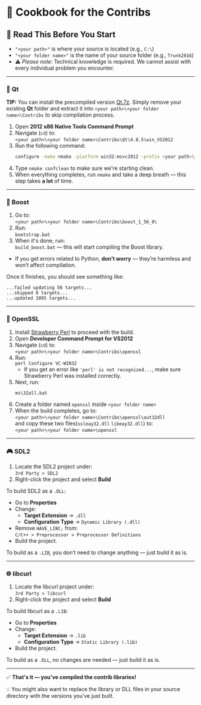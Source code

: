 ﻿# 🍳 Cookbook for the Contribs

## 📌 Read This Before You Start

- `"<your path>"` is where your source is located (e.g., `C:\`)  
- `"<your folder name>"` is the name of your source folder (e.g., `Trunk2016`)  
- ⚠️ *Please note:* Technical knowledge is required. We cannot assist with every individual problem you encounter.

---

### 🧱 Qt

**TIP:** You can install the precompiled version [Qt.7z](https://drive.google.com/file/d/10zhRv421d2DUdF7eV-dqR4cIDTZAhiDL/view?usp=drive_link). Simply remove your existing **Qt** folder and extract it into `<your path>\<your folder name>\Contribs` to skip compilation process.

1. Open **2012 x86 Native Tools Command Prompt**
2. Navigate (`cd`) to:  
   `<your path>\<your folder name>\Contribs\Qt\4.8.5\win_VS2012`
3. Run the following command:
   ```sh
   configure -make nmake -platform win32-msvc2012 -prefix <your path>\<your folder name>\Contribs\Qt\4.8.5\win_VS2012 -opensource -confirm-license -opengl desktop -nomake examples -nomake tests -webkit -xmlpatterns
   ```
4. Type `nmake confclean` to make sure we're starting clean.
5. When everything completes, run `nmake` and take a deep breath — this step takes **a lot** of time.

---

### 🚀 Boost

1. Go to:  
   `<your path>\<your folder name>\Contribs\boost_1_56_0\`
2. Run:  
   `bootstrap.bat`
3. When it's done, run:  
   `build_boost.bat` — this will start compiling the Boost library.

- If you get errors related to Python, **don’t worry** — they’re harmless and won’t affect compilation.

Once it finishes, you should see something like:

```
...failed updating 56 targets...
...skipped 8 targets...
...updated 1095 targets...
```

---

### 🔐 OpenSSL

1. Install [Strawberry Perl](https://strawberryperl.com/) to proceed with the build.
2. Open **Developer Command Prompt for VS2012**
3. Navigate (`cd`) to:  
   `<your path>\<your folder name>\Contribs\openssl`
4. Run:  
   `perl Configure VC-WIN32`
   - If you get an error like `'perl' is not recognized...`, make sure Strawberry Perl was installed correctly.
5. Next, run:
   ```
   ms\32all.bat
   ```
6. Create a folder named `openssl` inside `<your folder name>`
7. When the build completes, go to:  
   `<your path>\<your folder name>\Contribs\openssl\out32dll`  
   and copy these two files(`ssleay32.dll` `libeay32.dll`) to:  
   `<your path>\<your folder name>\openssl`

---

### 🎮 SDL2

1. Locate the SDL2 project under:  
   `3rd Party > SDL2`
2. Right-click the project and select **Build**

To build SDL2 as a `.DLL`:
- Go to **Properties**
- Change:
  - **Target Extension** → `.dll`
  - **Configuration Type** → `Dynamic Library (.dll)`
- Remove `HAVE_LIBC;` from:  
  `C/C++ > Preprocessor > Preprocessor Definitions`
- Build the project.

To build as a `.LIB`, you don’t need to change anything — just build it as is.

---

### 🌐 libcurl

1. Locate the libcurl project under:  
   `3rd Party > libcurl`
2. Right-click the project and select **Build**

To build libcurl as a `.LIB`:
- Go to **Properties**
- Change:
  - **Target Extension** → `.lib`
  - **Configuration Type** → `Static Library (.lib)`
- Build the project.

To build as a `.DLL`, no changes are needed — just build it as is.

---

✅ **That's it — you've compiled the contrib libraries!**  

💡 You might also want to replace the library or DLL files in your source directory with the versions you’ve just built.

